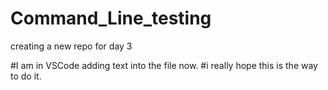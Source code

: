 # Command_Line_testing
creating a new repo for day 3

#I am in VSCode adding text into the file now. 
#i really hope this is the way to do it. 